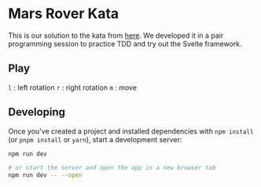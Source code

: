 # Mars Rover Kata

This is our solution to the kata from [here](https://katalyst.codurance.com/simple-mars-rover).
We developed it in a pair programming session to practice TDD and try out the Svelte framework.

## Play

`l` : left rotation
`r` : right rotation
`m` : move

## Developing

Once you've created a project and installed dependencies with `npm install` (or `pnpm install` or `yarn`), start a development server:

```bash
npm run dev

# or start the server and open the app in a new browser tab
npm run dev -- --open
```

